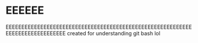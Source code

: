 # EEEEEE
EEEEEEEEEEEEEEEEEEEEEEEEEEEEEEEEEEEEEEEEEEEEEEEEEEEEEEEEEEEEEEEEEEEEEEEEEEEEEE created for understanding git bash lol

